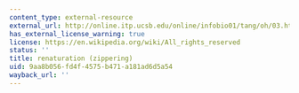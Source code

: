 ```yaml
---
content_type: external-resource
external_url: http://online.itp.ucsb.edu/online/infobio01/tang/oh/03.html
has_external_license_warning: true
license: https://en.wikipedia.org/wiki/All_rights_reserved
status: ''
title: renaturation (zippering)
uid: 9aa8b056-fd4f-4575-b471-a181ad6d5a54
wayback_url: ''
---
```

